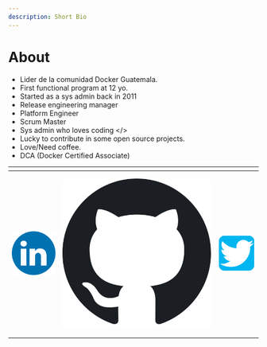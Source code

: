 ```yaml
---
description: Short Bio
---
```


# About

* Lider de la comunidad Docker Guatemala.
* First functional program at 12 yo. 
* Started as a sys admin back in 2011 
* Release engineering manager 
* Platform Engineer
* Scrum Master
* Sys admin who loves coding &lt;/&gt;
* Lucky to contribute in some open source projects.
* Love/Need coffee.
* DCA \(Docker Certified Associate\)

<table>
  <thead>
    <tr>
      <th style="text-align:center"></th>
      <th style="text-align:center"></th>
      <th style="text-align:center"></th>
    </tr>
  </thead>
  <tbody>
    <tr>
      <td style="text-align:center">
        <p></p>
        <p>
          <img src="../.gitbook/assets/image.png" alt/>
        </p>
      </td>
      <td style="text-align:center">
        <p></p>
        <p>
          <img src="../.gitbook/assets/image (2).png" alt/>
        </p>
      </td>
      <td style="text-align:center">
        <p></p>
        <p>
          <img src="../.gitbook/assets/image (6).png" alt/>
        </p>
      </td>
    </tr>
  </tbody>
</table>